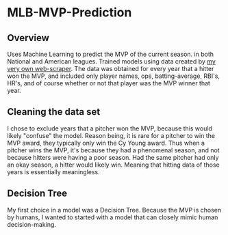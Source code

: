 # MLB-MVP-Prediction

## Overview
Uses Machine Learning to predict the MVP of the current season. in both National and American leagues. Trained models using data created by [my very own web-scraper](https://github.com/jblackledge/MLBStatScraper). The data was obtained for every year that a hitter won the MVP, and included only player names, ops, batting-average, RBI's, HR's, and of course whether or not that player was the MVP winner that year.

## Cleaning the data set
I chose to exclude years that a pitcher won the MVP, because this would likely "confuse" the model. Reason being, it is rare for a pitcher to win the MVP award, they typically only win the Cy Young award. Thus when a pitcher wins the MVP, it's because they had a phenomenal season, and not because hitters were having a poor season. Had the same pitcher had only an okay season, a hitter would likely win. Meaning that hitting data of those years is essentially meaningless.

## Decision Tree
My first choice in a model was a Decision Tree. Because the MVP is chosen by humans, I wanted to started with a model that can closely mimic human decision-making.
